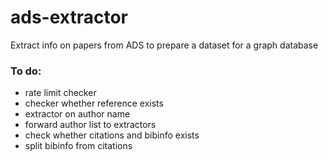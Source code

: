 # ads-extractor
Extract info on papers from ADS to prepare a dataset for a graph database


### To do:
- rate limit checker
- checker whether reference exists
- extractor on author name
- forward author list to extractors
- check whether citations and bibinfo exists
- split bibinfo from citations
